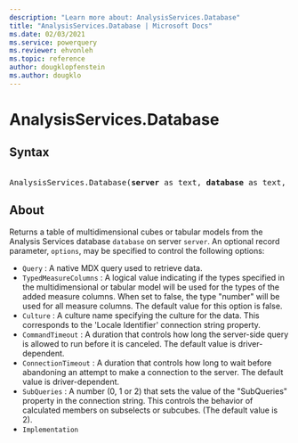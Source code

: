 ```yaml
---
description: "Learn more about: AnalysisServices.Database"
title: "AnalysisServices.Database | Microsoft Docs"
ms.date: 02/03/2021
ms.service: powerquery
ms.reviewer: ehvonleh
ms.topic: reference
author: dougklopfenstein
ms.author: dougklo
---
```

# AnalysisServices.Database

## Syntax

<pre>  
AnalysisServices.Database(<b>server</b> as text, <b>database</b> as text, optional <b>options</b> as nullable record) as table
</pre>

## About
Returns a table of multidimensional cubes or tabular models from the Analysis Services database `database` on server `server`. An optional record parameter, `options`, may be specified to control the following options: 

* `Query` : A native MDX query used to retrieve data.
* `TypedMeasureColumns` : A logical value indicating if the types specified in the multidimensional or tabular model will be used for the types of the added measure columns. When set to false, the type &quot;number&quot; will be used for all measure columns. The default value for this option is false.
* `Culture` : A culture name specifying the culture for the data. This corresponds to the &#39;Locale Identifier&#39; connection string property.
* `CommandTimeout` : A duration that controls how long the server-side query is allowed to run before it is canceled. The default value is driver-dependent.
* `ConnectionTimeout` : A duration that controls how long to wait before abandoning an attempt to make a connection to the server. The default value is driver-dependent.
*  `SubQueries` : A number (0, 1 or 2) that sets the value of the &quot;SubQueries&quot; property in the connection string. This controls the behavior of calculated members on subselects or subcubes. (The default value is 2).
*  `Implementation`
  
